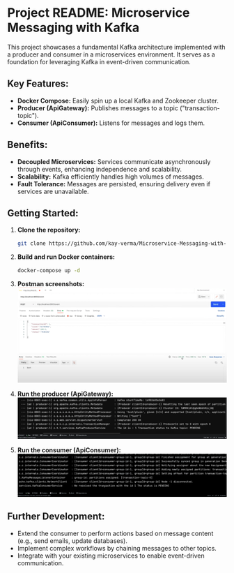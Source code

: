 # Project README: Microservice Messaging with Kafka

This project showcases a fundamental Kafka architecture implemented with a producer and consumer in a microservices environment. It serves as a foundation for leveraging Kafka in event-driven communication.

## Key Features:

- **Docker Compose:** Easily spin up a local Kafka and Zookeeper cluster.
- **Producer (ApiGateway):** Publishes messages to a topic ("transaction-topic").
- **Consumer (ApiConsumer):** Listens for messages and logs them.

## Benefits:

- **Decoupled Microservices:** Services communicate asynchronously through events, enhancing independence and scalability.
- **Scalability:** Kafka efficiently handles high volumes of messages.
- **Fault Tolerance:** Messages are persisted, ensuring delivery even if services are unavailable.

## Getting Started:

1. **Clone the repository:**
    ```bash
    git clone https://github.com/kay-verma/Microservice-Messaging-with-Kafka.git
    ```

2. **Build and run Docker containers:**
    ```bash
    docker-compose up -d
    ```

3. **Postman screenshots:**
   ![postman](https://github.com/kay-verma/Microservice-Messaging-with-Kafka/blob/4c7970eecd4eff4dfd039d0c0c10bd444e5b3ebb/Screenshot%201.jpg)


4. **Run the producer (ApiGateway):**
![gateway](https://github.com/kay-verma/Microservice-Messaging-with-Kafka/blob/0a6320edfe5d35e72f17453033194b6a4009849f/Screenshot%203.jpg)
5. **Run the consumer (ApiConsumer):**
![consumer](https://github.com/kay-verma/Microservice-Messaging-with-Kafka/blob/0a6320edfe5d35e72f17453033194b6a4009849f/Screenshot%202.jpg)
## Further Development:

- Extend the consumer to perform actions based on message content (e.g., send emails, update databases).
- Implement complex workflows by chaining messages to other topics.
- Integrate with your existing microservices to enable event-driven communication.
